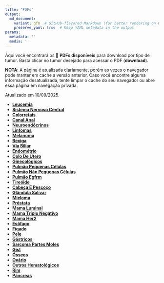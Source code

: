 ```yaml
---
title: "PDFs"
output: 
  md_document:
    variant: gfm  # GitHub-flavored Markdown (for better rendering on GitHub)
    preserve_yaml: true  # Keep YAML metadata in the output
params:
  metadata: ''
  media: ''
---
```


<script async src="https://scripts.simpleanalyticscdn.com/latest.js"></script>

Aqui você encontrará os 📝 **PDFs disponíveis** para download por tipo
de tumor. Basta clicar no tumor desejado para acessar o PDF
(**download**).

**NOTA**: A página é atualizada diariamente, porém as vezes o navegador
pode manter em cache a versão anterior. Caso você encontre alguma
informação desatualizada, tente limpar o cache do seu navegador ou abre
essa página em navegação privada.

Atualizado em 10/09/2025.

- [**Leucemia**](https://coeoralmeds-e768.restdb.io/media/68c10a71f63b804800270cf1?download=true)
- [**Sistema Nervoso
  Central**](https://coeoralmeds-e768.restdb.io/media/68c10a72f63b804800270cf4?download=true)
- [**Colorretais**](https://coeoralmeds-e768.restdb.io/media/68c10a75f63b804800270cfa?download=true)
- [**Canal
  Anal**](https://coeoralmeds-e768.restdb.io/media/68c10a76f63b804800270cfb?download=true)
- [**Neuroendócrinos**](https://coeoralmeds-e768.restdb.io/media/68c10a77f63b804800270cfd?download=true)
- [**Linfomas**](https://coeoralmeds-e768.restdb.io/media/68c10a78f63b804800270cff?download=true)
- [**Melanoma**](https://coeoralmeds-e768.restdb.io/media/68c10a7af63b804800270d01?download=true)
- [**Bexiga**](https://coeoralmeds-e768.restdb.io/media/68c10a7bf63b804800270d03?download=true)
- [**Via
  Biliar**](https://coeoralmeds-e768.restdb.io/media/68c10a7cf63b804800270d05?download=true)
- [**Endométrio**](https://coeoralmeds-e768.restdb.io/media/68c10a7df63b804800270d07?download=true)
- [**Colo De
  Útero**](https://coeoralmeds-e768.restdb.io/media/68c10a7ef63b804800270d09?download=true)
- [**Ginecológicos**](https://coeoralmeds-e768.restdb.io/media/68c10a7ff63b804800270d0b?download=true)
- [**Pulmão Pequenas
  Células**](https://coeoralmeds-e768.restdb.io/media/68c10a81f63b804800270d12?download=true)
- [**Pulmão Não Pequenas
  Células**](https://coeoralmeds-e768.restdb.io/media/68c10a82f63b804800270d14?download=true)
- [**Pulmão
  Egfrm**](https://coeoralmeds-e768.restdb.io/media/68c10a84f63b804800270d16?download=true)
- [**Tireóide**](https://coeoralmeds-e768.restdb.io/media/68c10a86f63b804800270d19?download=true)
- [**Cabeça E
  Pescoço**](https://coeoralmeds-e768.restdb.io/media/68c10a87f63b804800270d1b?download=true)
- [**Glândula
  Salivar**](https://coeoralmeds-e768.restdb.io/media/68c10a88f63b804800270d1d?download=true)
- [**Mieloma**](https://coeoralmeds-e768.restdb.io/media/68c10a89f63b804800270d1f?download=true)
- [**Próstata**](https://coeoralmeds-e768.restdb.io/media/68c10a8af63b804800270d21?download=true)
- [**Mama
  Luminal**](https://coeoralmeds-e768.restdb.io/media/68c10a8df63b804800270d25?download=true)
- [**Mama Triplo
  Negativo**](https://coeoralmeds-e768.restdb.io/media/68c10a8ef63b804800270d27?download=true)
- [**Mama
  Her2**](https://coeoralmeds-e768.restdb.io/media/68c10a8ff63b804800270d29?download=true)
- [**Esôfago**](https://coeoralmeds-e768.restdb.io/media/68c10a90f63b804800270d2b?download=true)
- [**Fígado**](https://coeoralmeds-e768.restdb.io/media/68c10a92f63b804800270d2d?download=true)
- [**Pele**](https://coeoralmeds-e768.restdb.io/media/68c10a93f63b804800270d2f?download=true)
- [**Gástricos**](https://coeoralmeds-e768.restdb.io/media/68c10a94f63b804800270d31?download=true)
- [**Sarcoma Partes
  Moles**](https://coeoralmeds-e768.restdb.io/media/68c10a95f63b804800270d33?download=true)
- [**Gist**](https://coeoralmeds-e768.restdb.io/media/68c10a96f63b804800270d35?download=true)
- [**Ósseos**](https://coeoralmeds-e768.restdb.io/media/68c10a97f63b804800270d37?download=true)
- [**Ovário**](https://coeoralmeds-e768.restdb.io/media/68c10a99f63b804800270d39?download=true)
- [**Outros
  Hematológicos**](https://coeoralmeds-e768.restdb.io/media/68c10a9af63b804800270d3b?download=true)
- [**Rim**](https://coeoralmeds-e768.restdb.io/media/68c10a9bf63b804800270d3d?download=true)
- [**Pâncreas**](https://coeoralmeds-e768.restdb.io/media/68c10a9cf63b804800270d3f?download=true)
